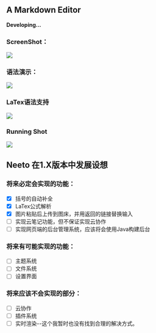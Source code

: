 ## A Markdown Editor

**Developing...**

### ScreenShot：

<img src="https://img.tanknee.cn/blogpicbed/2020/01/202001103a1ef34bc448f.png"/>

### 语法演示：

<img src="https://img.tanknee.cn/blogpicbed/2020/01/202001101a30d18c5aba9.png"/>

### LaTex语法支持

<img src="https://img.tanknee.cn/blogpicbed/2020/01/202001102b462e1b49196.png"/>

### Running Shot

<img src="https://img.tanknee.cn/blogpicbed/2020/01/202001166f58171ef1c23.gif"/>

## Neeto 在1.X版本中发展设想

### 将来必定会实现的功能：

- [x] 括号的自动补全
- [x] LaTex公式解析
- [x] 图片粘贴后上传到图床，并用返回的链接替换输入
- [ ] 实现云笔记功能，但不保证实现云协作
- [ ] 实现网页端的后台管理系统，应该将会使用Java构建后台

### 将来有可能实现的功能：

- [ ] 主题系统
- [ ] 文件系统
- [ ] 设置界面

### 将来应该不会实现的部分：

- [ ] 云协作
- [ ] 插件系统
- [ ] 实时渲染--这个我暂时也没有找到合理的解决方式。
